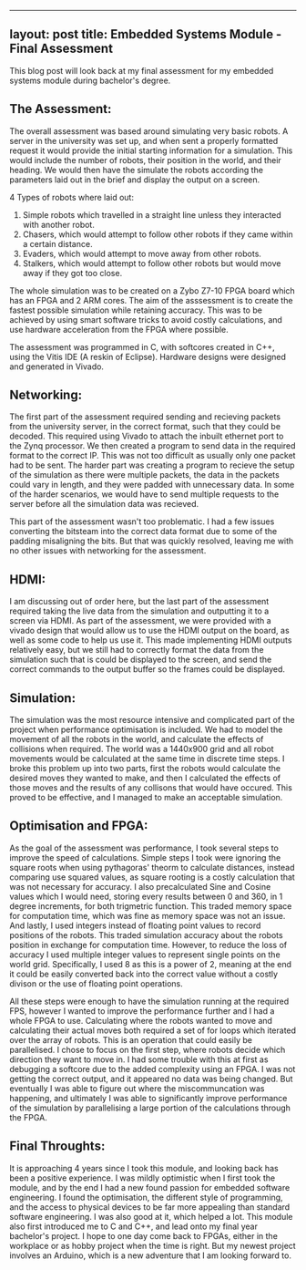   ---
  layout: post
  title: Embedded Systems Module - Final Assessment
  ---

This blog post will look back at my final assessment for my embedded systems module during bachelor's degree.

## The Assessment:

The overall assessment was based around simulating very basic robots. A server in the university was set up, and when sent a properly formatted request it would provide the initial starting information for a simulation. This would include the number of robots, their position in the world, and their heading. We would then have the simulate the robots according the parameters laid out in the brief and display the output on a screen. 

4 Types of robots where laid out:
1. Simple robots which travelled in a straight line unless they interacted with another robot.
2. Chasers, which would attempt to follow other robots if they came within a certain distance.
3. Evaders, which would attempt to move away from other robots.
4. Stalkers, which would attempt to follow other robots but would move away if they got too close.

The whole simulation was to be created on a Zybo Z7-10 FPGA board which has an FPGA and 2 ARM cores. The aim of the asssessment is to create the fastest possible simulation while retaining accuracy. This was to be achieved by using smart software tricks to avoid costly calculations, and use hardware acceleration from the FPGA where possible. 

The assessment was programmed in C, with softcores created in C++, using the Vitis IDE (A reskin of Eclipse). Hardware designs were designed and generated in Vivado.

## Networking:

The first part of the assessment required sending and recieving packets from the university server, in the correct format, such that they could be decoded. This required using Vivado to attach the inbuilt ethernet port to the Zynq processor. We then created a program to send data in the required format to the correct IP. This was not too difficult as usually only one packet had to be sent. The harder part was creating a program to recieve the setup of the simulation as there were multiple packets, the data in the packets could vary in length, and they were padded with unnecessary data. In some of the harder scenarios, we would have to send multiple requests to the server before all the simulation data was recieved. 

This part of the assessment wasn't too problematic. I had a few issues converting the bitsteam into the correct data format due to some of the padding misaligning the bits. But that was quickly resolved, leaving me with no other issues with networking for the assessment.

## HDMI:

I am discussing out of order here, but the last part of the assessment required taking the live data from the simulation and outputting it to a screen via HDMI. As part of the assessment, we were provided with a vivado design that would allow us to use the HDMI output on the board, as well as some code to help us use it. This made implementing HDMI outputs relatively easy, but we still had to correctly format the data from the simulation such that is could be displayed to the screen, and send the correct commands to the output buffer so the frames could be displayed.

## Simulation:

The simulation was the most resource intensive and complicated part of the project when performance optimisation is included. We had to model the movement of all the robots in the world, and calculate the effects of collisions when required. The world was a 1440x900 grid and all robot movements would be calculated at the same time in discrete time steps. I broke this problem up into two parts, first the robots would calculate the desired moves they wanted to make, and then I calculated the effects of those moves and the results of any collisons that would have occured. This proved to be effective, and I managed to make an acceptable simulation.

## Optimisation and FPGA:

As the goal of the assessment was performance, I took several steps to improve the speed of calculations. Simple steps I took were ignoring the square roots when using pythagoras' theorm to calculate distances, instead comparing use squared values, as square rooting is a costly calculation that was not necessary for accuracy. I also precalculated Sine and Cosine values which I would need, storing every results between 0 and 360, in 1 degree increments, for both trigmetric function. This traded memory space for computation time, which was fine as memory space was not an issue. And lastly, I used integers instead of floating point values to record positions of the robots. This traded simulation accuracy about the robots position in exchange for computation time. However, to reduce the loss of accuracy I used multiple integer values to represent single points on the world grid. Specifically, I used 8 as this is a power of 2, meaning at the end it could be easily converted back into the correct value without a costly divison or the use of floating point operations. 

All these steps were enough to have the simulation running at the required FPS, however I wanted to improve the performance further and I had a whole FPGA to use. Calculating where the robots wanted to move and calculating their actual moves both required a set of for loops which iterated over the array of robots. This is an operation that could easily be parallelised. I chose to focus on the first step, where robots decide which direction they want to move in. I had some trouble with this at first as debugging a softcore due to the added complexity using an FPGA. I was not getting the correct output, and it appeared no data was being changed. But eventually I was able to figure out where the miscommuncation was happening, and ultimately I was able to significantly improve performance of the simulation by parallelising a large portion of the calculations through the FPGA. 

## Final Throughts:

It is approaching 4 years since I took this module, and looking back has been a positive experience. I was mildly optimistic when I first took the module, and by the end I had a new found passion for embedded software engineering. I found the optimisation, the different style of programming, and the access to physical devices to be far more appealing than standard software engineering. I was also good at it, which helped a lot. This module also first introduced me to C and C++, and lead onto my final year bachelor's project. I hope to one day come back to FPGAs, either in the workplace or as hobby project when the time is right. But my newest project involves an Arduino, which is a new adventure that I am looking forward to. 
























